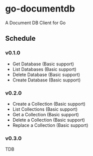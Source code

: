 # go-documentdb

A Document DB Client for Go

## Schedule

### v0.1.0

- Get Database (Basic support)
- List Databases (Basic support)
- Delete Database (Basic support)
- Create Database (Basic support)

### v0.2.0

- Create a Collection (Basic support)
- List Collections (Basic support)
- Get a Collection (Basic support)
- Delete a Collection (Basic support)
- Replace a Collection (Basic support)

### v0.3.0

TDB
